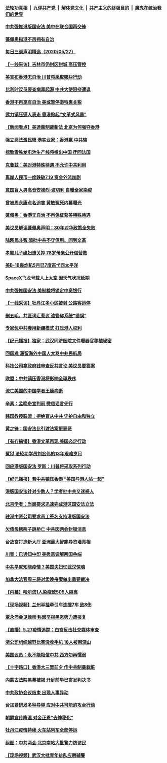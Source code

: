 

####  [法轮功真相](../../../../basic/blob/master/README.md?t=05281231) &nbsp;|&nbsp; [九评共产党](../../../../9ping.md/blob/master/README.md?t=05281231) &nbsp;|&nbsp; [解体党文化](../../../../jtdwh.md/blob/master/README.md?t=05281231)  &nbsp;|&nbsp; [共产主义的终极目的](../../../../gczydzjmd.md/blob/master/README.md?t=05281231) &nbsp;|&nbsp; [魔鬼在统治我们的世界](../../../../mgztzwmdsj.md/blob/master/README.md?t=05281231) 

#### [中共强推港版国安法 美中在联合国再交锋](../pages/nsc413/n12142206.md?t=05281231) 

#### [蓬佩奥指港不再拥有自治](../pages/nsc413/n12142139.md?t=05281231) 

#### [每日三退声明精选（2020/05/27）](../pages/nsc413/n12142100.md?t=05281231) 

#### [【一线采访】吉林市仍封区封城 高压管控](../pages/nsc413/n12141874.md?t=05281231) 

#### [美宣布香港无自治 川普将采取哪些行动](../pages/nsc413/n12141717.md?t=05281231) 

#### [比利时议员要查病毒起源 中共大使阻挠遭讽](../pages/nsc413/n12141897.md?t=05281231) 

#### [香港不再享有自治 美或暂停港特惠关税](../pages/nsc413/n12141458.md?t=05281231) 

#### [武力镇压逼人表态 香港掀起“文革式风暴”](../pages/nsc413/n12141910.md?t=05281231) 

#### [【新闻看点】美透露制裁新法 北京为何强夺香港](../pages/nsc413/n12141127.md?t=05281231) 

#### [强立恶法激民愤 港实业家：香港赢 中共输](../pages/nsc413/n12141818.md?t=05281231) 

#### [标致雪铁龙电池生产线将撤出中国 迁回法国](../pages/nsc413/n12141811.md?t=05281231) 

#### [克鲁兹：美对港特殊待遇 不允许中共利用](../pages/nsc413/n12141699.md?t=05281231) 

#### [离岸人民币一度跌破7.19 资金外流加剧](../pages/nsc413/n12141652.md?t=05281231) 

#### [意国盲人男高音安德烈·波切利 自曝全家染疫](../pages/nsc413/n12141434.md?t=05281231) 

#### [曾被周永康点名迫害 黄敏冤死内幕曝光](../pages/nsc413/n12140299.md?t=05281231) 

#### [蓬佩奥：香港无自治 不再保证获美特殊待遇](../pages/nsc413/n12141250.md?t=05281231) 

#### [美议员解读蓬佩奥声明：30年对华政策全失败](../pages/nsc413/n12141140.md?t=05281231) 

#### [陆网民斗智 暗批中共不守信用、回到文革](../pages/nsc413/n12141524.md?t=05281231) 

#### [孝顺儿子媳妇遭关押 78岁母亲公开信营救](../pages/nsc413/n12135844.md?t=05281231) 

#### [美B-1B轰炸机5月已7度巡弋西太平洋](../pages/nsc413/n12141436.md?t=05281231) 

#### [SpaceX飞龙号载人上太空 因天气状况延期](../pages/nsc413/n12139254.md?t=05281231) 

#### [中共强推国安法 美制裁将锁定中资银行](../pages/nsc413/n12141168.md?t=05281231) 

#### [【一线采访】牡丹江多小区被封 公路客运停](../pages/nsc413/n12141424.md?t=05281231) 

#### [删五毛、共匪词汇惹议 油管称系统“错误”](../pages/nsc413/n12141448.md?t=05281231) 

#### [专家忧中共套用新疆模式 打压港人权利](../pages/nsc413/n12141338.md?t=05281231) 

#### [【纪元播报】独家：武汉同济医院文件曝器官移植秘密](../pages/nsc413/n12139393.md?t=05281231) 

#### [回国难 滞留海外中国人大骂中共民航局](../pages/nsc413/n12141087.md?t=05281231) 

#### [科技公司拿政府钱审查反共言论 美议员要答案](../pages/nsc413/n12141100.md?t=05281231) 

#### [欧盟：中共镇压香港将影响全球秩序](../pages/nsc413/n12141055.md?t=05281231) 

#### [流亡美国的中国学者王康病逝](../pages/nsc413/n12141092.md?t=05281231) 

#### [辛素：孟晚舟宣判前 微信谣言先行](../pages/nsc413/n12141247.md?t=05281231) 

#### [韩国教授联盟：拒绝盲从中共 守护自由和独立](../pages/nsc413/n12140564.md?t=05281231) 

#### [黄之锋：国安法比引渡法案更邪恶](../pages/nsc413/n12141057.md?t=05281231) 

#### [【有冇搞错】香港文革再现 美国必定行动](../pages/nsc413/n12141152.md?t=05281231) 

#### [冤狱 法轮功学员刘宏伟的13年艰难岁月](../pages/nsc413/n12137630.md?t=05281231) 

#### [回应港版国安法 罗斯：川普将采取系列行动](../pages/nsc413/n12140576.md?t=05281231) 

#### [【纪元播报】若中共镇压香港 “美国与港人站一起”](../pages/nsc413/n12140385.md?t=05281231) 

#### [港版国安法针对少数人？学者批中共又迷惑人](../pages/nsc413/n12140726.md?t=05281231) 

#### [北京学者：当局要求迅速完成港区国安法立法](../pages/nsc413/n12140982.md?t=05281231) 

#### [驻港中资公司要求员工签名支持港版国安法](../pages/nsc413/n12140812.md?t=05281231) 

#### [欠债母携两子跳桥亡 中共因两会封锁消息](../pages/nsc413/n12140785.md?t=05281231) 

#### [台故宫打造新大厅 亚洲最大智能导览墙亮相](../pages/nsc413/n12140472.md?t=05281231) 


#### [川普：已通知中印 美愿意调解两国争端](../pages/nsc413/n12140833.md?t=05281231) 

#### [中共早就知晓疫情？美国夫妇忆武汉惊魂](../pages/nsc413/n12140587.md?t=05281231) 

#### [加拿大法官周三将对孟晚舟案做出重要裁决](../pages/nsc413/n12140755.md?t=05281231) 

#### [【内幕】哈尔滨1人染疫致505人隔离](../pages/nsc413/n12137370.md?t=05281231) 

#### [【现场视频】兰州半挂牵引车连撞7车 致8伤](../pages/nsc413/n12140370.md?t=05281231) 

#### [覃永沛会见律师 称因举报黑恶势力遭报复](../pages/nsc413/n12140232.md?t=05281231) 

#### [【直播】5.27疫情追踪：白宫反击社交媒体审查](../pages/nsc413/n12140380.md?t=05281231) 

#### [浙公司组织越野比赛没收手机 18人被困深山](../pages/nsc413/n12140582.md?t=05281231) 

#### [美国议员：永不能相信中共 西方勿再懦弱](../pages/nsc413/n12140029.md?t=05281231) 

#### [【十字路口】香港大三罢前夕 传中共制暴栽赃](../pages/nsc413/n12139133.md?t=05281231) 

#### [内蒙古法院黑幕被揭 开庭前早已寄发判决书](../pages/nsc413/n12138316.md?t=05281231) 

#### [中共政协会议结束 出现人事异动](../pages/nsc413/n12140198.md?t=05281231) 

#### [台加紧研发多种导弹 应对中共可能的攻台行动](../pages/nsc413/n12140250.md?t=05281231) 

#### [朝鲜宣传降温 对金正恩“去神秘化”](../pages/nsc413/n12140013.md?t=05281231) 

#### [牡丹江疫情持续 火车站列车全部停运](../pages/nsc413/n12140010.md?t=05281231) 

#### [组图：中共两会 北京南站大批警力防访民](../pages/nsc413/n12138471.md?t=05281231) 

#### [【现场视频】武汉大批青年排队应聘辅警](../pages/nsc413/n12139778.md?t=05281231) 

